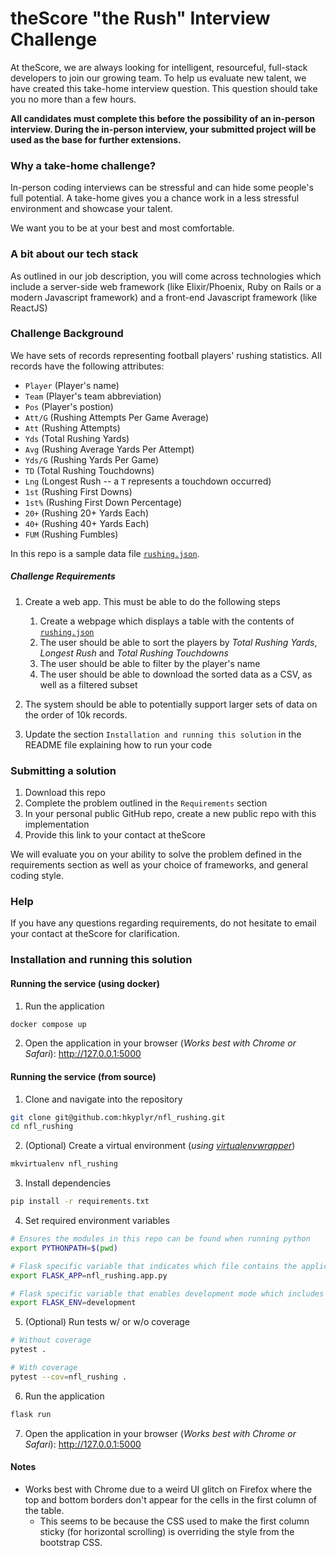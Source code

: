 # theScore "the Rush" Interview Challenge
At theScore, we are always looking for intelligent, resourceful, full-stack developers to join our growing team. To help us evaluate new talent, we have created this take-home interview question. This question should take you no more than a few hours.

**All candidates must complete this before the possibility of an in-person interview. During the in-person interview, your submitted project will be used as the base for further extensions.**

### Why a take-home challenge?
In-person coding interviews can be stressful and can hide some people's full potential. A take-home gives you a chance work in a less stressful environment and showcase your talent.

We want you to be at your best and most comfortable.

### A bit about our tech stack
As outlined in our job description, you will come across technologies which include a server-side web framework (like Elixir/Phoenix, Ruby on Rails or a modern Javascript framework) and a front-end Javascript framework (like ReactJS)

### Challenge Background
We have sets of records representing football players' rushing statistics. All records have the following attributes:
* `Player` (Player's name)
* `Team` (Player's team abbreviation)
* `Pos` (Player's postion)
* `Att/G` (Rushing Attempts Per Game Average)
* `Att` (Rushing Attempts)
* `Yds` (Total Rushing Yards)
* `Avg` (Rushing Average Yards Per Attempt)
* `Yds/G` (Rushing Yards Per Game)
* `TD` (Total Rushing Touchdowns)
* `Lng` (Longest Rush -- a `T` represents a touchdown occurred)
* `1st` (Rushing First Downs)
* `1st%` (Rushing First Down Percentage)
* `20+` (Rushing 20+ Yards Each)
* `40+` (Rushing 40+ Yards Each)
* `FUM` (Rushing Fumbles)

In this repo is a sample data file [`rushing.json`](/rushing.json).

##### Challenge Requirements
1. Create a web app. This must be able to do the following steps
    1. Create a webpage which displays a table with the contents of [`rushing.json`](/rushing.json)
    2. The user should be able to sort the players by _Total Rushing Yards_, _Longest Rush_ and _Total Rushing Touchdowns_
    3. The user should be able to filter by the player's name
    4. The user should be able to download the sorted data as a CSV, as well as a filtered subset
    
2. The system should be able to potentially support larger sets of data on the order of 10k records.

3. Update the section `Installation and running this solution` in the README file explaining how to run your code

### Submitting a solution
1. Download this repo
2. Complete the problem outlined in the `Requirements` section
3. In your personal public GitHub repo, create a new public repo with this implementation
4. Provide this link to your contact at theScore

We will evaluate you on your ability to solve the problem defined in the requirements section as well as your choice of frameworks, and general coding style.

### Help
If you have any questions regarding requirements, do not hesitate to email your contact at theScore for clarification.

### Installation and running this solution
#### __Running the service (using docker)__
1. Run the application
``` sh
docker compose up
```

2. Open the application in your browser (_Works best with Chrome or Safari_): http://127.0.0.1:5000

#### __Running the service (from source)__
1. Clone and navigate into the repository
``` sh
git clone git@github.com:hkyplyr/nfl_rushing.git
cd nfl_rushing
```

2. (Optional) Create a virtual environment (_using [virtualenvwrapper](https://virtualenvwrapper.readthedocs.io/en/latest/install.html)_)
``` sh
mkvirtualenv nfl_rushing
```

3. Install dependencies
``` sh
pip install -r requirements.txt
```

4. Set required environment variables
``` sh
# Ensures the modules in this repo can be found when running python
export PYTHONPATH=$(pwd)

# Flask specific variable that indicates which file contains the application logic
export FLASK_APP=nfl_rushing.app.py

# Flask specific variable that enables development mode which includes auto-reloading when files change
export FLASK_ENV=development
```

5. (Optional) Run tests w/ or w/o coverage
``` sh
# Without coverage
pytest .

# With coverage
pytest --cov=nfl_rushing .
```

6. Run the application
``` sh
flask run
```

7. Open the application in your browser (_Works best with Chrome or Safari_): http://127.0.0.1:5000

#### __Notes__
* Works best with Chrome due to a weird UI glitch on Firefox where the top and bottom borders don't appear for the cells in the first column of the table.
  * This seems to be because the CSS used to make the first column sticky (for horizontal scrolling) is overriding the style from the bootstrap CSS.
